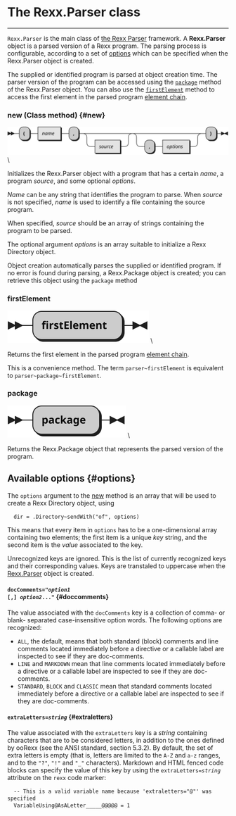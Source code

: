 The Rexx.Parser class
=====================

--------------------------------------

`Rexx.Parser` is the main class of [the Rexx Parser](/rexx-parser/) framework.
A **Rexx.Parser** object is a parsed version of a Rexx program.
The parsing process is configurable, according to a set of [options](#options)
which can be specified when the Rexx.Parser object is created.

The supplied or identified program is parsed at object creation time.
The parser version of the program can be accessed using the
[`package`](#package) method of the Rexx.Parser object.
You can also use the [`firstElement`](#firstElement) method to access the
first element in the parsed program [element chain](/rexx-parser/doc/glossary/#element-chain).

### new (Class method) {#new}

![new](./Rexx.Parser.new.svg) \

Initializes the Rexx.Parser object with a program that has
a certain *name*, a program *source*, and some optional *options*.

*Name* can be any string that identifies the program to parse.
When *source* is not specified, *name* is used to identify
a file containing the source program.

When specified, *source* should be an array of strings containing
the program to be parsed.

The optional argument *options* is an array suitable to
initialize a Rexx Directory object.

Object creation automatically parses the supplied or identified
program. If no error is found during parsing, a Rexx.Package object
is created; you can retrieve this object using the `package` method

### firstElement

![firstElement](./Rexx.Parser.firstElement.svg) \

Returns the first element in the parsed program
[element chain](/rexx-parser/doc/glossary/#element-chain).

This is a convenience method. The term `parser~firstElement` is
equivalent to `parser~package~firstElement`.

### package

![package](./Rexx.Parser.package.svg) \

Returns the Rexx.Package object that represents the parsed version
of the program.

Available options {#options}
-----------------

The `options` argument to the [new](#new) method is
an array that will be used to create a Rexx Directory object,
using

```rexx
  dir = .Directory~sendWith("of", options)
```

This means that every item in `options` has to be a
one-dimensional array containing two elements; the first
item is a unique *key* string, and the second item is
the *value* associated to the key.

Unrecognized keys are ignored. This is the list of
currently recognized keys and their corresponding values.
Keys are transtaled to uppercase when the [Rexx.Parser](.)
object is created.

#### <code>docComments="<em>option1</em> [,] <em>option2</em>..."</code> {#doccomments}

The value associated with the `docComments` key is a collection
of comma- or blank- separated case-insensitive option words.
The following options are recognized:

- `ALL`, the default, means that both standard (block) comments
  and line comments located immediately before a directive
  or a callable label are inspected to see if they are doc-comments.
- `LINE` and `MARKDOWN` mean that line comments located immediately
  before a directive or a callable label are inspected to see
  if they are doc-comments.
- `STANDARD`, `BLOCK` and `CLASSIC` mean that standard comments
  located immediately before a directive or a callable label
  are inspected to see if they are doc-comments.

#### <code>extraLetters=<em>string</em></code> {#extraletters}

The value associated with the `extraLetters` key is a *string*
containing characters that are to be considered letters,
in addition to the ones defined by ooRexx (see the ANSI
standard, section 5.3.2). By default, the set of extra letters
is empty (that is, letters are limited to the `A-Z` and
`a-z` ranges, and to the `"?"`, `"!"` and `"_"` characters).
Markdown and HTML fenced code blocks can specify the value
of this key by using the <code>extraLetters=<em>string</em></code>
attribute on the `rexx` code marker:

```rexx {extraletters="@"}
  -- This is a valid variable name because 'extraletters="@"' was specified
  VariableUsing@AsALetter_____@@@@@ = 1
```

